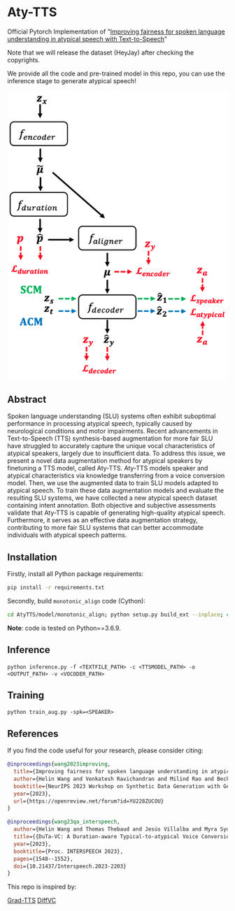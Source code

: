 # Aty-TTS
Official Pytorch Implementation of "[Improving fairness for spoken language understanding in atypical speech with Text-to-Speech](https://openreview.net/pdf?id=YU228ZUCOU)"

Note that we will release the dataset (HeyJay) after checking the copyrights.

We provide all the code and pre-trained model in this repo, you can use the inference stage to generate atypical speech!

<img src="img\img.png">

## Abstract
Spoken language understanding (SLU) systems often exhibit suboptimal performance in processing atypical speech, typically caused by neurological conditions and motor impairments. Recent advancements in Text-to-Speech (TTS) synthesis-based augmentation for more fair SLU have struggled to accurately capture the unique vocal characteristics of atypical speakers, largely due to insufficient data. To address this issue, we present a novel data augmentation method for atypical speakers by finetuning a TTS model, called Aty-TTS. Aty-TTS models speaker and atypical characteristics via knowledge transferring from a voice conversion model. Then, we use the augmented data to train SLU models adapted to atypical speech. To train these data augmentation models and evaluate the resulting SLU systems, we have collected a new atypical speech dataset containing intent annotation. Both objective and subjective assessments validate that Aty-TTS is capable of generating high-quality atypical speech. Furthermore, it serves as an effective data augmentation strategy, contributing to more fair SLU systems that can better accommodate individuals with atypical speech patterns.

## Installation

Firstly, install all Python package requirements:

```bash
pip install -r requirements.txt
```

Secondly, build `monotonic_align` code (Cython):

```bash
cd AtyTTS/model/monotonic_align; python setup.py build_ext --inplace; cd ../..
```

**Note**: code is tested on Python==3.6.9.

## Inference

```
python inference.py -f <TEXTFILE_PATH> -c <TTSMODEL_PATH> -o <OUTPUT_PATH> -v <VOCODER_PATH>
```



## Training

```
python train_aug.py -spk=<SPEAKER>
```


## References

If you find the code useful for your research, please consider citing:

```bibtex
@inproceedings{wang2023improving,
  title={Improving fairness for spoken language understanding in atypical speech with Text-to-Speech},
  author={Helin Wang and Venkatesh Ravichandran and Milind Rao and Becky Lammers and Myra Sydnor and Nicholas Maragakis and Ankur A. Butala and Jayne Zhang and Lora Clawson and Victoria Chovaz and Laureano Moro-Velazquez},
  booktitle={NeurIPS 2023 Workshop on Synthetic Data Generation with Generative AI},
  year={2023},
  url={https://openreview.net/forum?id=YU228ZUCOU}
}
```

```bibtex
@inproceedings{wang23qa_interspeech,
  author={Helin Wang and Thomas Thebaud and Jesús Villalba and Myra Sydnor and Becky Lammers and Najim Dehak and Laureano Moro-Velazquez},
  title={{DuTa-VC: A Duration-aware Typical-to-atypical Voice Conversion Approach with Diffusion Probabilistic Model}},
  year={2023},
  booktitle={Proc. INTERSPEECH 2023},
  pages={1548--1552},
  doi={10.21437/Interspeech.2023-2203}
}
```

This repo is inspired by:

[Grad-TTS](https://github.com/huawei-noah/Speech-Backbones/tree/main/Grad-TTS)
[DiffVC](https://github.com/huawei-noah/Speech-Backbones/tree/main/DiffVC)
